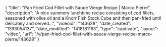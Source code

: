 {
    "title": "Pan Fried Cod Fillet with Sauce Vierge Recipe | Marco Pierre",
    "description": "A nice summery lunchtime recipe consisting of cod fillets, seasoned with olive oil and a Knorr Fish Stock Cube and then pan-fried until delicately and served...",
    "videoid": "143628",
    "date_created": "1393054137",
    "date_modified": "1418181163",
    "type": "captivate",
    "layout": "video",
    "url": "\/v\/pan-fried-cod-fillet-with-sauce-vierge-recipe-marco-pierre\/143628"
}